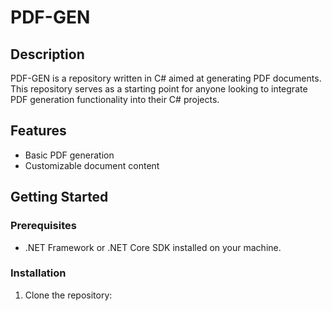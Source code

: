 # PDF-GEN

## Description
PDF-GEN is a repository written in C# aimed at generating PDF documents. This repository serves as a starting point for anyone looking to integrate PDF generation functionality into their C# projects.

## Features
- Basic PDF generation
- Customizable document content

## Getting Started
### Prerequisites
- .NET Framework or .NET Core SDK installed on your machine.

### Installation
1. Clone the repository:
